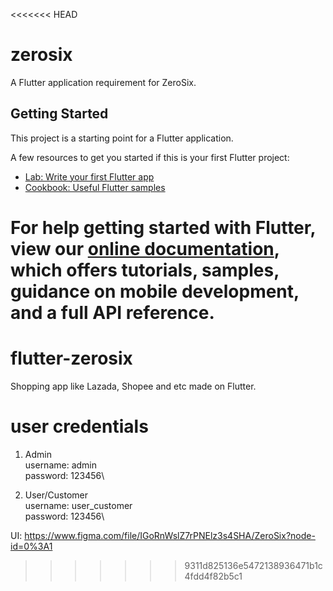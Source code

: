 <<<<<<< HEAD
# zerosix

A Flutter application requirement for ZeroSix.

## Getting Started

This project is a starting point for a Flutter application.

A few resources to get you started if this is your first Flutter project:

- [Lab: Write your first Flutter app](https://flutter.dev/docs/get-started/codelab)
- [Cookbook: Useful Flutter samples](https://flutter.dev/docs/cookbook)

For help getting started with Flutter, view our
[online documentation](https://flutter.dev/docs), which offers tutorials,
samples, guidance on mobile development, and a full API reference.
=======
# flutter-zerosix
Shopping app like Lazada, Shopee and etc made on Flutter.

# user credentials
1. Admin\
username: admin\
password: 123456\

2. User/Customer\
username: user_customer\
password: 123456\

UI: https://www.figma.com/file/IGoRnWslZ7rPNElz3s4SHA/ZeroSix?node-id=0%3A1
>>>>>>> 9311d825136e5472138936471b1c4fdd4f82b5c1
